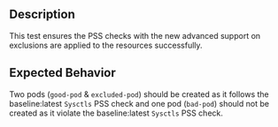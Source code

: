 ## Description

This test ensures the PSS checks with the new advanced support on exclusions are applied to the resources successfully.

## Expected Behavior

Two pods (`good-pod` & `excluded-pod`) should be created as it follows the baseline:latest `Sysctls` PSS check and one pod (`bad-pod`) should not be created as it violate the baseline:latest `Sysctls` PSS check.

